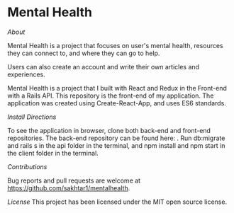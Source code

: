 # Mental Health

*About*

Mental Health is a project that focuses on user's mental health, resources they can connect to, and where they can go to help.

 Users can also create an account and write their own articles and experiences. 

 Mental Health is a project that I built with React and Redux in the Front-end with a Rails API. This repository is the front-end of my application. The application was created using Create-React-App, and uses ES6 standards.

 *Install Directions*

To see the application in browser, clone both back-end and front-end repositories. The back-end repository can be found here: . 
Run db:migrate and rails s in the api folder in the terminal, and npm install and npm start in the client folder in the terminal. 

 *Contributions*


Bug reports and pull requests are welcome at https://github.com/sakhtar1/mentalhealth.

 *License*
This project has been licensed under the MIT open source license.